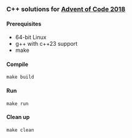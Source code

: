### C++ solutions for [Advent of Code 2018](https://adventofcode.com/2018)

#### Prerequisites
* 64-bit Linux
* g++ with c++23 support
* make

#### Compile
    make build

#### Run
    make run

#### Clean up
    make clean

